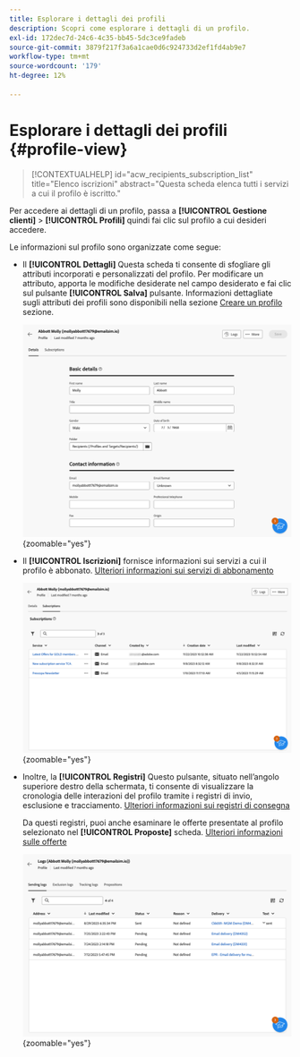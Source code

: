```yaml
---
title: Esplorare i dettagli dei profili
description: Scopri come esplorare i dettagli di un profilo.
exl-id: 172dec7d-24c6-4c35-bb45-5dc3ce9fadeb
source-git-commit: 3879f217f3a6a1cae0d6c924733d2ef1fd4ab9e7
workflow-type: tm+mt
source-wordcount: '179'
ht-degree: 12%

---
```


# Esplorare i dettagli dei profili {#profile-view}

>[!CONTEXTUALHELP]
>id="acw_recipients_subscription_list"
>title="Elenco iscrizioni"
>abstract="Questa scheda elenca tutti i servizi a cui il profilo è iscritto."

Per accedere ai dettagli di un profilo, passa a **[!UICONTROL Gestione clienti]** > **[!UICONTROL Profili]** quindi fai clic sul profilo a cui desideri accedere.

Le informazioni sul profilo sono organizzate come segue:

* Il **[!UICONTROL Dettagli]** Questa scheda ti consente di sfogliare gli attributi incorporati e personalizzati del profilo. Per modificare un attributo, apporta le modifiche desiderate nel campo desiderato e fai clic sul pulsante **[!UICONTROL Salva]** pulsante. Informazioni dettagliate sugli attributi dei profili sono disponibili nella sezione [Creare un profilo](create-profile.md) sezione.

  ![](assets/profile-details.png){zoomable=&quot;yes&quot;}

* Il **[!UICONTROL Iscrizioni]** fornisce informazioni sui servizi a cui il profilo è abbonato. [Ulteriori informazioni sui servizi di abbonamento](manage-services.md)

  ![](assets/profile-subscriptions.png){zoomable=&quot;yes&quot;}

* Inoltre, la **[!UICONTROL Registri]** Questo pulsante, situato nell’angolo superiore destro della schermata, ti consente di visualizzare la cronologia delle interazioni del profilo tramite i registri di invio, esclusione e tracciamento. [Ulteriori informazioni sui registri di consegna](../monitor/delivery-logs.md)

  Da questi registri, puoi anche esaminare le offerte presentate al profilo selezionato nel **[!UICONTROL Proposte]** scheda. [Ulteriori informazioni sulle offerte](../msg/offers.md)

  ![](assets/profile-logs.png){zoomable=&quot;yes&quot;}
